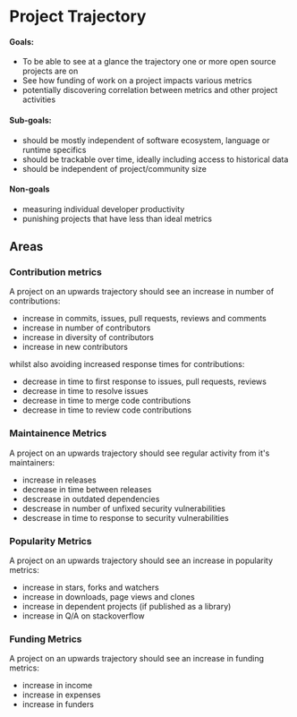 # Project Trajectory

#### Goals: 
 - To be able to see at a glance the trajectory one or more open source projects are on
 - See how funding of work on a project impacts various metrics
 - potentially discovering correlation between metrics and other project activities

#### Sub-goals: 
- should be mostly independent of software ecosystem, language or runtime specifics
- should be trackable over time, ideally including access to historical data
- should be independent of project/community size

#### Non-goals
  - measuring individual developer productivity
  - punishing projects that have less than ideal metrics

## Areas

### Contribution metrics

A project on an upwards trajectory should see an increase in number of contributions:

- increase in commits, issues, pull requests, reviews and comments
- increase in number of contributors
- increase in diversity of contributors 
- increase in new contributors

whilst also avoiding increased response times for contributions:

- decrease in time to first response to issues, pull requests, reviews
- decrease in time to resolve issues
- decrease in time to merge code contributions 
- decrease in time to review code contributions

### Maintainence Metrics

A project on an upwards trajectory should see regular activity from it's maintainers:

- increase in releases
- decrease in time between releases
- descrease in outdated dependencies
- descrease in number of unfixed security vulnerabilities
- descrease in time to response to security vulnerabilities

### Popularity Metrics

A project on an upwards trajectory should see an increase in popularity metrics:

- increase in stars, forks and watchers
- increase in downloads, page views and clones
- increase in dependent projects (if published as a library)
- increase in Q/A on stackoverflow

### Funding Metrics

A project on an upwards trajectory should see an increase in funding metrics:

- increase in income
- increase in expenses
- increase in funders
